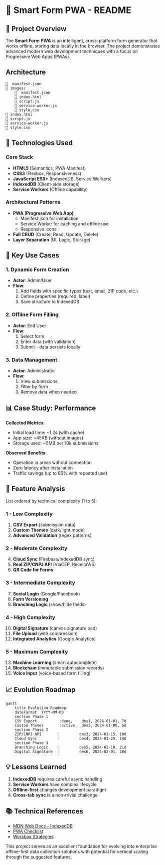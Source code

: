 # 📝 Smart Form PWA - README

## 🚀 Project Overview
The **Smart Form PWA** is an intelligent, cross-platform form generator that works offline, storing data locally in the browser. The project demonstrates advanced modern web development techniques with a focus on Progressive Web Apps (PWAs).

## Architecture
```
📄  manifest.json
📁 images/
    📄  manifest.json
    📄 index.html
    📄 script.js
    📄 service-worker.js
    📄 style.css
📄 index.html
📄 script.js
📄 service-worker.js
📄 style.css
```
## 🔧 Technologies Used

### Core Stack
- **HTML5** (Semantics, PWA Manifest)
- **CSS3** (Flexbox, Responsiveness)
- **JavaScript ES6+** (IndexedDB, Service Workers)
- **IndexedDB** (Client-side storage)
- **Service Workers** (Offline capability)

### Architectural Patterns
- **PWA (Progressive Web App)**
  - Manifest.json for installation
  - Service Worker for caching and offline use
  - Responsive icons
- **Full CRUD** (Create, Read, Update, Delete)
- **Layer Separation** (UI, Logic, Storage)

## 🎯 Key Use Cases

### 1. Dynamic Form Creation
- **Actor**: Admin/User
- **Flow**:
  1. Add fields with specific types (text, email, ZIP code, etc.)
  2. Define properties (required, label)
  3. Save structure to IndexedDB

### 2. Offline Form Filling
- **Actor**: End User
- **Flow**:
  1. Select form
  2. Enter data (with validation)
  3. Submit - data persists locally

### 3. Data Management
- **Actor**: Administrator
- **Flow**:
  1. View submissions
  2. Filter by form
  3. Remove data when needed

## 📊 Case Study: Performance

**Collected Metrics**:
- Initial load time: ~1.2s (with cache)
- App size: ~45KB (without images)
- Storage used: ~5MB per 10k submissions

**Observed Benefits**:
- Operation in areas without connection
- Zero latency after installation
- Traffic savings (up to 85% with repeated use)

## 🧮 Feature Analysis

List ordered by technical complexity (1 to 5):

### 1 - Low Complexity
1. **CSV Export** (submission data)
2. **Custom Themes** (dark/light mode)
3. **Advanced Validation** (regex patterns)

### 2 - Moderate Complexity
4. **Cloud Sync** (Firebase/IndexedDB sync)
5. **Real ZIP/CNPJ API** (ViaCEP, ReceitaWS)
6. **QR Code for Forms**

### 3 - Intermediate Complexity
7. **Social Login** (Google/Facebook)
8. **Form Versioning**
9. **Branching Logic** (show/hide fields)

### 4 - High Complexity
10. **Digital Signature** (canvas signature pad)
11. **File Upload** (with compression)
12. **Integrated Analytics** (Google Analytics)

### 5 - Maximum Complexity
13. **Machine Learning** (smart autocomplete)
14. **Blockchain** (immutable submission records)
15. **Voice Input** (voice-based form filling)

## 📈 Evolution Roadmap

```mermaid
gantt
    title Evolution Roadmap
    dateFormat  YYYY-MM-DD
    section Phase 1
    CSV Export          :done,    des1, 2024-01-01, 7d
    Custom Themes       :active,  des2, 2024-01-08, 5d
    section Phase 2
    ZIP/CNPJ API       :         des3, 2024-01-15, 10d
    Cloud Sync         :         des4, 2024-01-25, 14d
    section Phase 3
    Branching Logic    :         des5, 2024-02-10, 21d
    Digital Signature  :         des6, 2024-03-01, 28d
```

## 💡 Lessons Learned

1. **IndexedDB** requires careful async handling
2. **Service Workers** have complex lifecycle
3. **Offline-first** changes development paradigm
4. **Cross-tab sync** is a non-trivial challenge

## 📚 Technical References
- [MDN Web Docs - IndexedDB](https://developer.mozilla.org/en-US/docs/Web/API/IndexedDB_API)
- [PWA Checklist](https://web.dev/pwa-checklist/)
- [Workbox Strategies](https://developers.google.com/web/tools/workbox/modules/workbox-strategies)

This project serves as an excellent foundation for evolving into enterprise offline-first data collection solutions with potential for vertical scaling through the suggested features.

